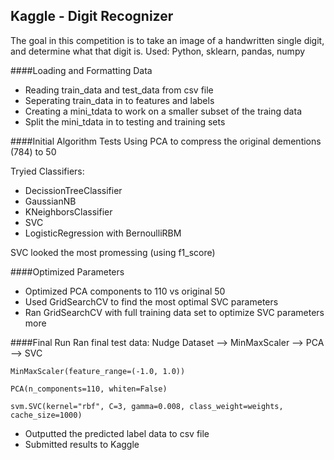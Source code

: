 ## Kaggle - Digit Recognizer
The goal in this competition is to take an image of a handwritten single digit, and determine what that digit is. Used: Python, sklearn, pandas, numpy

####Loading and Formatting Data
- Reading train_data and test_data from csv file
- Seperating train_data in to features and labels
- Creating a mini_tdata to work on a smaller subset of the traing data
- Split the mini_tdata in to testing and training sets

####Initial Algorithm Tests
Using PCA to compress the original dementions (784) to 50

Tryied Classifiers:
- DecissionTreeClassifier
- GaussianNB
- KNeighborsClassifier
- SVC
- LogisticRegression with BernoulliRBM

SVC looked the most promessing (using f1_score)

####Optimized Parameters
- Optimized PCA components to 110 vs original 50
- Used GridSearchCV to find the most optimal SVC parameters
- Ran GridSearchCV with full training data set to optimize SVC parameters more

####Final Run
Ran final test data: Nudge Dataset --> MinMaxScaler --> PCA --> SVC

`MinMaxScaler(feature_range=(-1.0, 1.0))`

`PCA(n_components=110, whiten=False)`

`svm.SVC(kernel="rbf", C=3, gamma=0.008, class_weight=weights, cache_size=1000)`

- Outputted the predicted label data to csv file
- Submitted results to Kaggle


